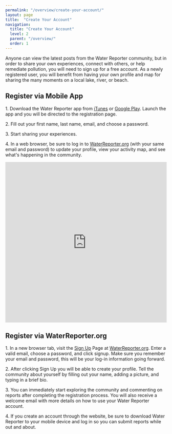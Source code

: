 ```yaml
---
permalink: "/overview/create-your-account/"
layout: page
title:  "Create Your Account"
navigation:
  title: "Create Your Account"
  level: 2
  parent: "/overview/"
  order: 1
---
```


<p>
  Anyone can view the latest posts from the Water Reporter community, but in order to share your own experiences, connect with others, or help remediate pollution, you will need to sign up for a free account.  As a newly registered user, you will benefit from having your own profile and map for sharing the many moments on a local lake, river, or beach.  
</p>


<h2 class="text-center">
  Register via Mobile App
</h2>

<p>
1. Download the Water Reporter app from <a href="https://itunes.apple.com/us/app/the-water-reporter/id668005311?mt=8" target="_blank">iTunes</a> or <a href="https://play.google.com/store/apps/details?id=com.viableindustries.waterreporter" target="_blank">Google Play</a>.  Launch the app and you will be directed to the registration page.
</p>

<p>
2. Fill out your first name, last name, email, and choose a password.
</p>

<p>
3. Start sharing your experiences.
</p>

<p>
4. In a web browser, be sure to log in to <a href="https://waterreporter.org" target="_blank">WaterReporter.org</a> (with your same email and password) to update your profile, view your activity map, and see what's happening in the community.
</p>

<p class="text-center">
<iframe src="https://player.vimeo.com/video/138976137?loop=1&title=0&byline=0&portrait=0" width="100%" height="500" frameborder="0" webkitallowfullscreen mozallowfullscreen allowfullscreen></iframe>
</p>

<h2 class="text-center">
  Register via WaterReporter.org
</h2>

<p>
1. In a new browser tab, visit the <a href="https://waterreporter.org/user/register" target="_blank">Sign Up</a> Page at <a href="https://waterreporter.org" target="_blank">WaterReporter.org</a>. Enter a valid email, choose a password, and click signup.  Make sure you remember your email and password, this will be your log-in information going forward.
</p>

<p>
2. After clicking Sign Up you will be able to create your profile.  Tell the community about yourself by filling out your name, adding a picture, and typing in a brief bio.  
</p>

<p>
3. You can immediately start exploring the community and commenting on reports after completing the registration process. You will also receive a welcome email with more details on how to use your Water Reporter account. 

<p>
4. If you create an account through the website, be sure to download Water Reporter to your mobile device and log in so you can submit reports while out and about.
</p>



<!--   <ol>
    <li>Download the Water Reporter from iTunes or Google Play</li>
    <li>Add your <strong>first</strong> name and <strong>last name</strong></li>
    <li>Fill in your <strong>email</strong> and <strong>choose a password</strong></li>
</ol>
</p> -->


